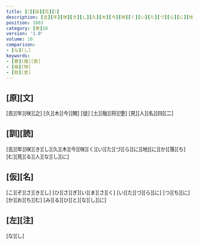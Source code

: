 ```yaml
---
title: [（][詠][花][）]
description: [去][年][咲][き][し][久][木][今][咲][く][い][た][づ][ら][に][地][に][か][落][ち][む][見][る][人][な][し][に]
position: 1863
category: [巻]10
version: '1.0'
volume: 10
comparison:
- [な][し]
keywords:
- [春][雑][歌]
- [植][物]
- [叙][景]
---
```


## [原][文]

[去][年][咲][之] [久][木][今][開] [徒] [土][哉][将][堕] [見][人][名][四][二]

## [訓][読]

[去][年][咲][き][し][久][木][今][咲][く][い][た][づ][ら][に][地][に][か][落][ち][む][見][る][人][な][し][に]

## [仮][名]

[こ][ぞ][さ][き][し] [ひ][さ][ぎ][い][ま][さ][く] [い][た][づ][ら][に] [つ][ち][に][か][お][ち][む] [み][る][ひ][と][な][し][に]

## [左][注]

[な][し]
